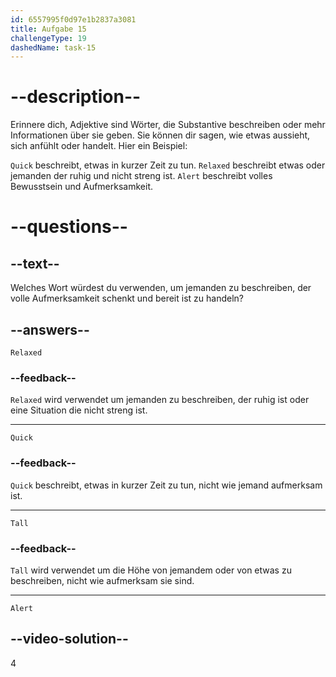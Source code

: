 ```yaml
---
id: 6557995f0d97e1b2837a3081
title: Aufgabe 15
challengeType: 19
dashedName: task-15
---
```


# --description--

Erinnere dich, Adjektive sind Wörter, die Substantive beschreiben oder mehr Informationen über sie geben. Sie können dir sagen, wie etwas aussieht, sich anfühlt oder handelt. Hier ein Beispiel:

`Quick` beschreibt, etwas in kurzer Zeit zu tun. `Relaxed` beschreibt etwas oder jemanden der ruhig und nicht streng ist. `Alert` beschreibt volles Bewusstsein und Aufmerksamkeit.

# --questions--

## --text--

Welches Wort würdest du verwenden, um jemanden zu beschreiben, der volle Aufmerksamkeit schenkt und bereit ist zu handeln?

## --answers--

`Relaxed`

### --feedback--

`Relaxed` wird verwendet um jemanden zu beschreiben, der ruhig ist oder eine Situation die nicht streng ist.

---

`Quick`

### --feedback--

`Quick` beschreibt, etwas in kurzer Zeit zu tun, nicht wie jemand aufmerksam ist.

---

`Tall`

### --feedback--

`Tall` wird verwendet um die Höhe von jemandem oder von etwas zu beschreiben, nicht wie aufmerksam sie sind.

---

`Alert`

## --video-solution--

4

